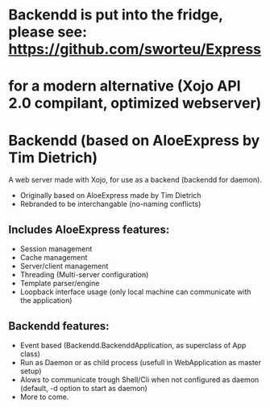 # Backendd is put into the fridge, please see: https://github.com/sworteu/Express
# for a modern alternative (Xojo API 2.0 compilant, optimized webserver)

# Backendd (based on AloeExpress by Tim Dietrich)
A web server made with Xojo, for use as a backend (backendd for daemon).

- Originally based on AloeExpress made by Tim Dietrich
- Rebranded to be interchangable (no-naming conflicts)

## Includes AloeExpress features:
- Session management
- Cache management
- Server/client management
- Threading (Multi-server configuration)
- Template parser/engine
- Loopback interface usage (only local machine can communicate with the application)

## Backendd features:
- Event based (Backendd.BackenddApplication, as superclass of App class)
- Run as Daemon or as child process (usefull in WebApplication as master setup)
- Alows to communicate trough Shell/Cli when not configured as daemon (default, -d option to start as daemon)
- More to come.
